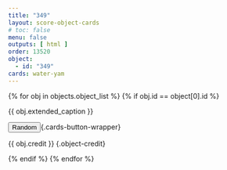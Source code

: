 ```yaml
---
title: "349"
layout: score-object-cards
# toc: false
menu: false
outputs: [ html ]
order: 13520
object:
  - id: "349"
cards: water-yam
---
```


{% for obj in objects.object_list %}
{% if obj.id == object[0].id %}

{{ obj.extended_caption }}

<button id="random-card-button" class="cards-button" onclick="showRandom()">Random</button>{.cards-button-wrapper}

{{ obj.credit }} {.object-credit}

{% endif %}
{% endfor %}

